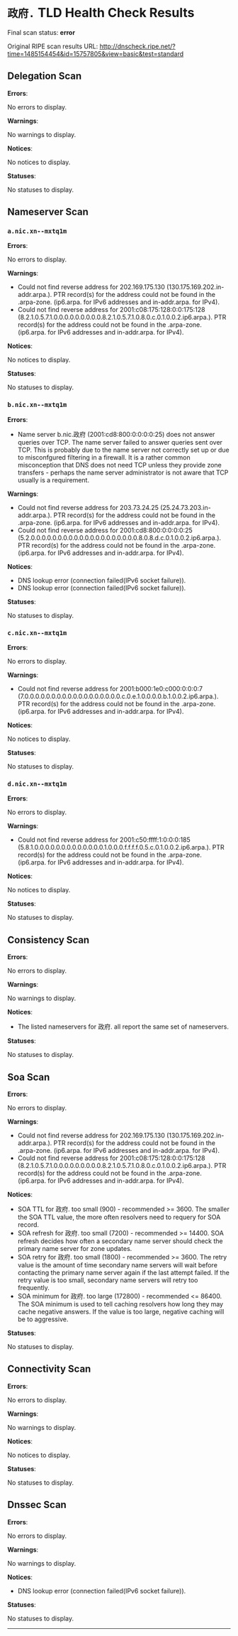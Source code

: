 # `政府.` TLD Health Check Results

Final scan status: **error** 

Original RIPE scan results URL: http://dnscheck.ripe.net/?time=1485154454&id=15757805&view=basic&test=standard

## Delegation Scan

**Errors**:

No errors to display.

**Warnings**:

No warnings to display.

**Notices**:

No notices to display.

**Statuses**:

No statuses to display.

## Nameserver Scan

### `a.nic.xn--mxtq1m`

**Errors**:

No errors to display.

**Warnings**:

* Could not find reverse address for 202.169.175.130 (130.175.169.202.in-addr.arpa.). PTR record(s) for the address could not be found in the .arpa-zone. (ip6.arpa. for IPv6 addresses and in-addr.arpa. for IPv4).
* Could not find reverse address for 2001:c08:175:128:0:0:175:128 (8.2.1.0.5.7.1.0.0.0.0.0.0.0.0.0.8.2.1.0.5.7.1.0.8.0.c.0.1.0.0.2.ip6.arpa.). PTR record(s) for the address could not be found in the .arpa-zone. (ip6.arpa. for IPv6 addresses and in-addr.arpa. for IPv4).

**Notices**:

No notices to display.

**Statuses**:

No statuses to display.

### `b.nic.xn--mxtq1m`

**Errors**:

* Name server b.nic.政府 (2001:cd8:800:0:0:0:0:25) does not answer queries over TCP. The name server failed to answer queries sent over TCP.  This is probably due to the name server not correctly set up or due to misconfgured filtering in a firewall. It is a rather common misconception that DNS does not need TCP unless they provide zone transfers - perhaps the name server administrator is not aware that TCP usually is a requirement.

**Warnings**:

* Could not find reverse address for 203.73.24.25 (25.24.73.203.in-addr.arpa.). PTR record(s) for the address could not be found in the .arpa-zone. (ip6.arpa. for IPv6 addresses and in-addr.arpa. for IPv4).
* Could not find reverse address for 2001:cd8:800:0:0:0:0:25 (5.2.0.0.0.0.0.0.0.0.0.0.0.0.0.0.0.0.0.0.0.0.8.0.8.d.c.0.1.0.0.2.ip6.arpa.). PTR record(s) for the address could not be found in the .arpa-zone. (ip6.arpa. for IPv6 addresses and in-addr.arpa. for IPv4).

**Notices**:

* DNS lookup error (connection failed(IPv6 socket failure)).
* DNS lookup error (connection failed(IPv6 socket failure)).

**Statuses**:

No statuses to display.

### `c.nic.xn--mxtq1m`

**Errors**:

No errors to display.

**Warnings**:

* Could not find reverse address for 2001:b000:1e0:c000:0:0:0:7 (7.0.0.0.0.0.0.0.0.0.0.0.0.0.0.0.0.0.0.c.0.e.1.0.0.0.0.b.1.0.0.2.ip6.arpa.). PTR record(s) for the address could not be found in the .arpa-zone. (ip6.arpa. for IPv6 addresses and in-addr.arpa. for IPv4).

**Notices**:

No notices to display.

**Statuses**:

No statuses to display.

### `d.nic.xn--mxtq1m`

**Errors**:

No errors to display.

**Warnings**:

* Could not find reverse address for 2001:c50:ffff:1:0:0:0:185 (5.8.1.0.0.0.0.0.0.0.0.0.0.0.0.0.1.0.0.0.f.f.f.f.0.5.c.0.1.0.0.2.ip6.arpa.). PTR record(s) for the address could not be found in the .arpa-zone. (ip6.arpa. for IPv6 addresses and in-addr.arpa. for IPv4).

**Notices**:

No notices to display.

**Statuses**:

No statuses to display.

## Consistency Scan

**Errors**:

No errors to display.

**Warnings**:

No warnings to display.

**Notices**:

* The listed nameservers for 政府. all report the same set of nameservers.

**Statuses**:

No statuses to display.

## Soa Scan

**Errors**:

No errors to display.

**Warnings**:

* Could not find reverse address for 202.169.175.130 (130.175.169.202.in-addr.arpa.). PTR record(s) for the address could not be found in the .arpa-zone. (ip6.arpa. for IPv6 addresses and in-addr.arpa. for IPv4).
* Could not find reverse address for 2001:c08:175:128:0:0:175:128 (8.2.1.0.5.7.1.0.0.0.0.0.0.0.0.0.8.2.1.0.5.7.1.0.8.0.c.0.1.0.0.2.ip6.arpa.). PTR record(s) for the address could not be found in the .arpa-zone. (ip6.arpa. for IPv6 addresses and in-addr.arpa. for IPv4).

**Notices**:

* SOA TTL for 政府. too small (900) - recommended >= 3600. The smaller the SOA TTL value, the more often resolvers need to requery for SOA record.
* SOA refresh for 政府. too small (7200) - recommended >= 14400. SOA refresh decides how often a secondary name server should check the primary name server for zone updates.
* SOA retry for 政府. too small (1800) - recommended >= 3600. The retry value is the amount of time secondary name servers will wait before contacting the primary name server again if the last attempt failed. If the retry value is too small, secondary name servers will retry too frequently.
* SOA minimum for 政府. too large (172800) - recommended <= 86400. The SOA minimum is used to tell caching resolvers how long they may cache negative answers. If the value is too large, negative caching will be to aggressive.

**Statuses**:

No statuses to display.

## Connectivity Scan

**Errors**:

No errors to display.

**Warnings**:

No warnings to display.

**Notices**:

No notices to display.

**Statuses**:

No statuses to display.

## Dnssec Scan

**Errors**:

No errors to display.

**Warnings**:

No warnings to display.

**Notices**:

* DNS lookup error (connection failed(IPv6 socket failure)).

**Statuses**:

No statuses to display.


---
